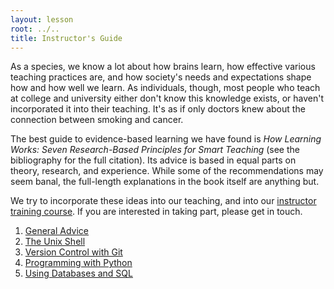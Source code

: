 ```yaml
---
layout: lesson
root: ../..
title: Instructor's Guide
---
```

As a species,
we know a lot about how brains learn,
how effective various teaching practices are,
and how society's needs and expectations shape how and how well we learn.
As individuals,
though,
most people who teach at college and university either don't know this knowledge exists,
or haven't incorporated it into their teaching.
It's as if only doctors knew about the connection between smoking and cancer.

The best guide to evidence-based learning we have found is
*How Learning Works: Seven Research-Based Principles for Smart Teaching*
(see the bibliography for the full citation).
Its advice is based in equal parts on theory, research, and experience.
While some of the recommendations may seem banal,
the full-length explanations in the book itself are anything but.

We try to incorporate these ideas into our teaching,
and into our [instructor training course](http://teaching.software-carpentry.org).
If you are interested in taking part,
please get in touch.

<div class="toc" markdown="1">

1.  [General Advice](01-general.html)
2.  [The Unix Shell](02-shell.html)
3.  [Version Control with Git](03-git.html)
4.  [Programming with Python](04-python.html)
5.  [Using Databases and SQL](05-sql.html)

</div>
